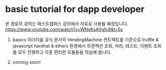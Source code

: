 # basic tutorial for dapp developer

본 경로의 강의는 패스트캠퍼스 강의에서 자료로 사용될 예정입니다.
https://www.youtube.com/watch?v=WNxKsA0gfc8&t=5s

1. basics
이더리움 공식 문서의 VendingMachine 컨트렉트를 기준으로
truffle & javascript 
hardhat & ethers 
환경에서 트랜잭션 조회, 처리, 테스트, 이벤트 조회를 모두 진행하고
각종 편리한 모듈들을 학습해 봅니다.

2. coming soon!
